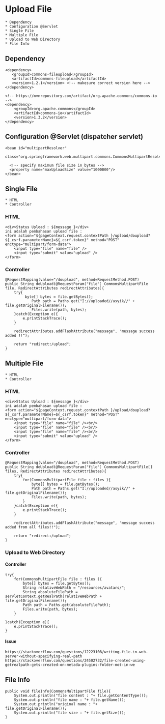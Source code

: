 # Upload File 
	* Dependency 
	* Configuration @Servlet
	* Single File 
	* Multiple File 
	* Upload to Web Directory
	* File Info
	
	
## Dependency 
	<dependency>
	   <groupId>commons-fileupload</groupId>
	   <artifactId>commons-fileupload</artifactId>
	   <version>1.2.1</version> <!-- makesure correct version here -->
	</dependency>
	
	<!-- https://mvnrepository.com/artifact/org.apache.commons/commons-io -->
	<dependency>
	    <groupId>org.apache.commons</groupId>
	    <artifactId>commons-io</artifactId>
	    <version>1.3.2</version>
	</dependency>
	
## Configuration @Servlet (dispatcher servlet)
	<bean id="multipartResolver" 
		class="org.springframework.web.multipart.commons.CommonsMultipartResolver">
	
	  <!-- specify maximum file size in bytes -->
	  <property name="maxUploadSize" value="1000000"/>
	</bean>
	
## Single File 
	* HTML 
	* Controller 
	
### HTML
	<div>Status Upload : ${message }</div>
	ini adalah pembahasan upload file : 
	<form action="${pageContext.request.contextPath }/upload/doupload?${_csrf.parameterName}=${_csrf.token}" method="POST"  enctype="multipart/form-data">
		<input type="file" name="file" />
		<input type="submit" value="upload" />
	</form>
	
### Controller 
	@RequestMapping(value="/doupload", method=RequestMethod.POST)
	public String doUpload(@RequestParam("file") CommonsMultipartFile file, RedirectAttributes redirectAttributes){
		try{
			 byte[] bytes = file.getBytes();
	            Path path = Paths.get("I://uploaded//asyik//" + file.getOriginalFilename());
	            Files.write(path, bytes);
		}catch(Exception e){
			e.printStackTrace();
		}
		
		redirectAttributes.addFlashAttribute("message", "message success added !!");
		
		return "redirect:/upload";
	}

## Multiple File 
	* HTML 
	* Controller
	
### HTML 
	<div>Status Upload : ${message }</div>
	ini adalah pembahasan upload file : 
	<form action="${pageContext.request.contextPath }/upload/doupload?${_csrf.parameterName}=${_csrf.token}" method="POST"  enctype="multipart/form-data">
		<input type="file" name="file" /><br/>
		<input type="file" name="file" /><br/>
		<input type="file" name="file" /><br/>
		<input type="submit" value="upload" />
	</form>
	
### Controller 
	@RequestMapping(value="/doupload", method=RequestMethod.POST)
	public String doUpload(@RequestParam("file") CommonsMultipartFile[] files, RedirectAttributes redirectAttributes){
		try{
			for(CommonsMultipartFile file : files ){
				byte[] bytes = file.getBytes();
	            Path path = Paths.get("I://uploaded//asyik//" + file.getOriginalFilename());
	            Files.write(path, bytes);
			}
		}catch(Exception e){
			e.printStackTrace();
		}
		
		redirectAttributes.addFlashAttribute("message", "message success added from all files!!");
		
		return "redirect:/upload";
	}
	
### Upload to Web Directory 
#### Controller 
	try{
		for(CommonsMultipartFile file : files ){
			byte[] bytes = file.getBytes();
			String relativeWebPath = "/resources/avatars/";
			String absoluteFilePath = servletContext.getRealPath(relativeWebPath + file.getOriginalFilename());
			Path path = Paths.get(absoluteFilePath);
			Files.write(path, bytes);
		}
		
	}catch(Exception e){
		e.printStackTrace();
	}
	
#### Issue  
	https://stackoverflow.com/questions/12223108/writing-file-in-web-server-without-specifying-real-path
	https://stackoverflow.com/questions/24502732/file-created-using-getrealpath-gets-created-on-metada-plugins-folder-not-in-we
	
## File Info
	public void fileInfo(CommonsMultipartFile file){
		System.out.println("file content : "+ file.getContentType());
		System.out.println("file name : "+ file.getName());
		System.out.println("original name : "+ file.getOriginalFilename());
		System.out.println("file size : "+ file.getSize());
	}